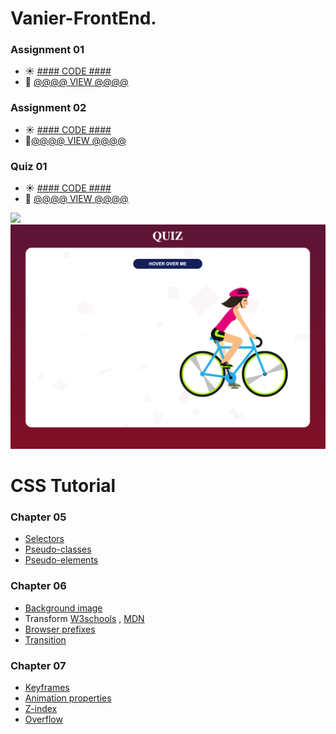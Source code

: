 # Vanier-FrontEnd.

### Assignment 01 
- :sunny: [#### CODE ####](https://github.com/iAloudat/Vanier-FrontEnd/tree/main/Assignment/01)
- :rocket: [@@@@ VIEW @@@@](https://htmlpreview.github.io/?https://github.com/iAloudat/Vanier-FrontEnd/blob/main/Assignment/01/index.html)

### Assignment 02 
- :sunny: [#### CODE ####](https://github.com/iAloudat/Vanier-FrontEnd/blob/main/Assignment/02)
- :rocket:[@@@@ VIEW @@@@](https://htmlpreview.github.io/?https://github.com/iAloudat/Vanier-FrontEnd/blob/main/Assignment/02/index.html)

### Quiz 01 
- :sunny: [#### CODE ####](https://github.com/iAloudat/Vanier-FrontEnd/blob/main/Quiz/01)
- :rocket: [@@@@ VIEW @@@@](https://htmlpreview.github.io/?https://github.com/iAloudat/Vanier-FrontEnd/blob/main/Quiz/01/index.html)


![](Assignment/02/images/ScreenShot.png)
![](Quiz/01/images/ScreenShot.png)

# CSS Tutorial 

### Chapter 05
- [Selectors](https://www.w3schools.com/cssref/css_selectors.asp)
- [Pseudo-classes ](https://developer.mozilla.org/en-US/docs/Web/CSS/Pseudo-classes)
- [Pseudo-elements  ](https://developer.mozilla.org/en-US/docs/Web/CSS/Pseudo-elements)

### Chapter 06


- [Background image](https://www.w3schools.com/cssref/pr_background-image.asp)
- Transform [W3schools](https://www.w3schools.com/cssref/css3_pr_transform.asp) , 
            [MDN](https://developer.mozilla.org/en-US/docs/Web/CSS/transform)
- [Browser prefixes](https://developer.mozilla.org/en-US/docs/Glossary/Vendor_Prefix)
- [Transition](https://www.w3schools.com/cssref/css3_pr_transition.asp)


### Chapter 07
- [Keyframes](https://www.w3schools.com/cssref/css3_pr_animation-keyframes.asp)
- [Animation properties](https://www.w3schools.com/cssref/css3_pr_animation.asp)
- [Z-index](https://www.w3schools.com/cssref/pr_pos_z-index.asp)
- [Overflow](https://www.w3schools.com/css/css_overflow.asp)
